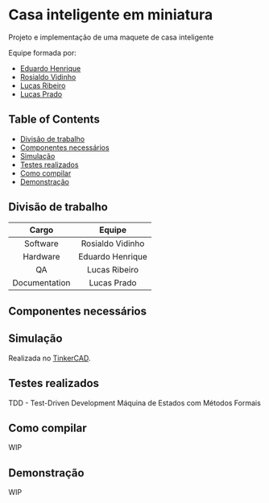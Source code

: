 # Casa inteligente em miniatura <!-- omit in toc -->

<!-- Inserir Big Picture aqui -->

Projeto e implementação de uma maquete de casa inteligente

Equipe formada por:

- [Eduardo Henrique](https://github.com/ed-henrique)
- [Rosialdo Vidinho](https://github.com/Rosialdo)
- [Lucas Ribeiro](https://github.com/LuKasAlvino)
- [Lucas Prado](https://github.com/Lucasx10)

## Table of Contents <!-- omit in toc -->

- [Divisão de trabalho](#divisão-de-trabalho)
- [Componentes necessários](#componentes-necessários)
- [Simulação](#simulação)
- [Testes realizados](#testes-realizados)
- [Como compilar](#como-compilar)
- [Demonstração](#demonstração)

## Divisão de trabalho

| Cargo         | Equipe           |
| :-----------: | :--------------: |
| Software      | Rosialdo Vidinho |
| Hardware      | Eduardo Henrique |
| QA            | Lucas Ribeiro    |
| Documentation | Lucas Prado      |

## Componentes necessários

## Simulação

Realizada no [TinkerCAD](https://www.tinkercad.com/things/1ti3R4PK9Hj-tremendous-jaagub-kasi/editel?sharecode=8vkjghZ6XnxZCeL6nJtyfPkicpLPOaI8kOBU5B5z2uQ).

## Testes realizados

TDD - Test-Driven Development
Máquina de Estados com Métodos Formais

## Como compilar

WIP

## Demonstração

WIP

